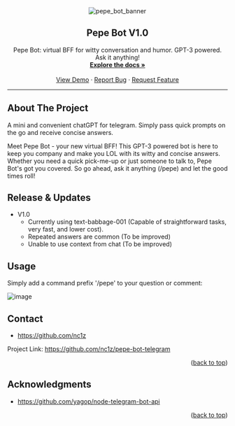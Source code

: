 <a name="readme-top"></a>

<!-- PROJECT LOGO -->

<Banner Here>

<br />
<div align="center">

![pepe_bot_banner](https://user-images.githubusercontent.com/111836326/215663398-0efa9764-5caf-46c1-a39d-1e58c8b542eb.jpg)

<h2 align="center">Pepe Bot V1.0</h2>

  <p align="center">
    Pepe Bot: virtual BFF for witty conversation and humor. GPT-3 powered. Ask it anything!
    <br />
    <a href="https://github.com/nc1z/simple-bot-telegram"><strong>Explore the docs »</strong></a>
    <br />
    <br />
    <a href="https://t.me/simple_v1_bot">View Demo</a>
    ·
    <a href="https://github.com/nc1z/simple-bot-telegram">Report Bug</a>
    ·
    <a href="https://github.com/nc1z/simple-bot-telegram">Request Feature</a>
  </p>
</div>

<hr/>

<!-- ABOUT THE PROJECT -->

## About The Project

A mini and convenient chatGPT for telegram. Simply pass quick prompts on the go and receive concise answers. 

Meet Pepe Bot - your new virtual BFF! This GPT-3 powered bot is here to keep you company and make you LOL with its witty and concise answers. Whether you need a quick pick-me-up or just someone to talk to, Pepe Bot's got you covered. So go ahead, ask it anything (/pepe) and let the good times roll!

<!-- RELEASE -->

## Release & Updates

- V1.0
  - Currently using text-babbage-001 (Capable of straightforward tasks, very fast, and lower cost).
  - Repeated answers are common (To be improved)
  - Unable to use context from chat (To be improved)

<!-- BOT COMMANDS -->

## Usage
Simply add a command prefix '/pepe' to your question or comment:

![image](https://user-images.githubusercontent.com/111836326/215665672-d440e1b1-336f-4f76-8f74-741b1bfd0dce.png)


<!-- CONTACT -->

## Contact

- https://github.com/nc1z

Project Link: https://github.com/nc1z/pepe-bot-telegram

<p align="right">(<a href="#readme-top">back to top</a>)</p>

<!-- ACKNOWLEDGMENTS -->

## Acknowledgments

- https://github.com/yagop/node-telegram-bot-api

<p align="right">(<a href="#readme-top">back to top</a>)</p>

